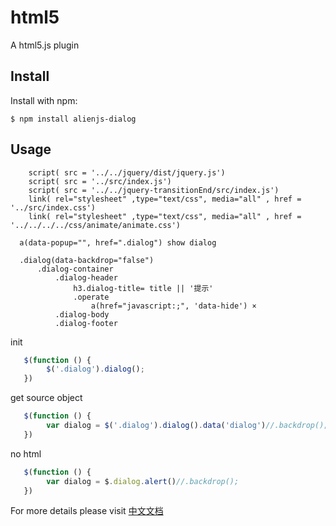 html5
===============

A html5.js plugin


Install
-------

Install with npm:

    $ npm install alienjs-dialog

Usage
-----

```include
    script( src = '../../jquery/dist/jquery.js')
    script( src = '../src/index.js')
    script( src = '../../jquery-transitionEnd/src/index.js')
    link( rel="stylesheet" ,type="text/css", media="all" , href = '../src/index.css')
    link( rel="stylesheet" ,type="text/css", media="all" , href = '../../../../css/animate/animate.css')
```

```jade
  a(data-popup="", href=".dialog") show dialog

  .dialog(data-backdrop="false")
      .dialog-container
          .dialog-header
              h3.dialog-title= title || '提示'
              .operate
                  a(href="javascript:;", 'data-hide') ×
          .dialog-body
          .dialog-footer
```

init

```js
   $(function () {
        $('.dialog').dialog();
   })
```

get source object
```js
   $(function () {
        var dialog = $('.dialog').dialog().data('dialog')//.backdrop();
   })
```

no html
```js
   $(function () {
        var dialog = $.dialog.alert()//.backdrop();
   })
```

For more details please visit [中文文档](https://www.alienjs.net)
